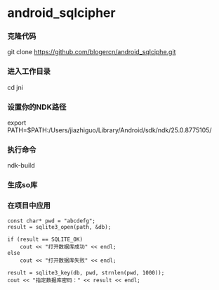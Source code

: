 # android_sqlcipher 
### 克隆代码
git clone  https://github.com/blogercn/android_sqlciphe.git
### 进入工作目录
cd jni
### 设置你的NDK路径
export PATH=$PATH:/Users/jiazhiguo/Library/Android/sdk/ndk/25.0.8775105/
### 执行命令
ndk-build
### 生成so库
### 在项目中应用
    const char* pwd = "abcdefg";
    result = sqlite3_open(path, &db);

    if (result == SQLITE_OK)
        cout << "打开数据库成功" << endl;
    else
        cout << "打开数据库失败" << endl;

    result = sqlite3_key(db, pwd, strnlen(pwd, 1000));
    cout << "指定数据库密码：" << result << endl;


